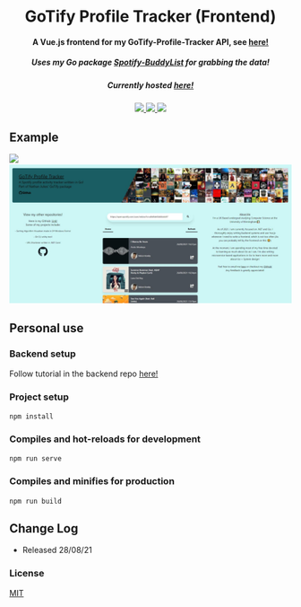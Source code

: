<h1 align="center">
  GoTify Profile Tracker (Frontend)
</h1>

<h4 align="center">A Vue.js frontend for my GoTify-Profile-Tracker API, see <a href="https://github.com/nathanjukes/GoTify-Profile-Tracker">here!</a></h4>
<h5 align="center">Uses my Go package <a href="https://github.com/nathanjukes/GoTify-BuddyList">Spotify-BuddyList</a> for grabbing the data!</h5>
<h5 align="center">Currently hosted <a href="http://gotifyprofiletracker.rf.gd/">here!</a></h5>


<p align="center">
  <a href="https://github.com/nathanjukes/GoTify-Profile-Tracker-Frontend">
      <img src="https://scrutinizer-ci.com/g/pH7Software/pH7-Social-Dating-CMS/badges/build.png?b=master">
  </a>
  <a href="https://github.com/nathanjukes/GoTify-Profile-Tracker-Frontend">
    <img src="https://img.shields.io/badge/version-v1.0-blue">
  </a>
  <a href="https://github.com/nathanjukes/GoTify-Profile-Tracker-Frontend/blob/master/LICENSE.md">
    <img src="https://img.shields.io/github/license/Naereen/StrapDown.js.svg">
  </a>
</p>


## Example

<img src="https://github.com/nathanjukes/GoTify-Profile-Tracker-Frontend/blob/master/gotify-profile.gif">
<img src="https://github.com/nathanjukes/GoTify-Profile-Tracker-Frontend/blob/master/gotify-profile-tracker-1.JPG">

## Personal use

### Backend setup

Follow tutorial in the backend repo <a href="https://github.com/nathanjukes/GoTify-Profile-Tracker">here!</a>


### Project setup
```
npm install
```

### Compiles and hot-reloads for development
```
npm run serve
```

### Compiles and minifies for production
```
npm run build
```

## Change Log

- Released 28/08/21

### License
[MIT](https://github.com/nathanjukes/GoTify-Profile-Tracker-Frontend/blob/master/LICENSE.md)

